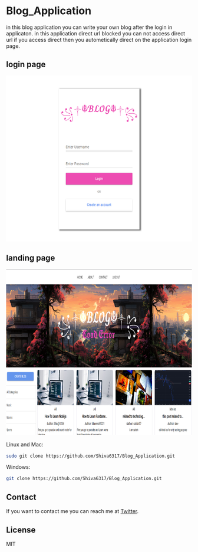# Blog_Application

in this blog application you can write your own blog after the login in applicaton.
in this application direct url blocked you can not access direct url if you access direct then you autometically direct on the application login page.


## login page
<img width="100%;" height="450px" src="https://github.com/Shiva6317/Blog_Application/blob/main/Screenshot%202023-08-31%20121920.png?raw=true"/>

## landing page
<img width="100%;" height="450px" src="https://github.com/Shiva6317/Blog_Application/blob/main/Screenshot%202023-08-31%20122258.png?raw=true"/>


Linux and Mac:

```bash
sudo git clone https://github.com/Shiva6317/Blog_Application.git
```

Windows:

```bash
git clone https://github.com/Shiva6317/Blog_Application.git
```

## Contact

If you want to contact me you can reach me at [Twitter]().

## License

MIT
